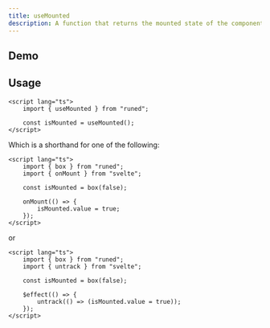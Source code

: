 ```yaml
---
title: useMounted
description: A function that returns the mounted state of the component it's called in.
---
```


<script>
import { UseMountedDemo } from '$lib/components/demos';
</script>

## Demo

<UseMountedDemo />

## Usage

```svelte
<script lang="ts">
	import { useMounted } from "runed";

	const isMounted = useMounted();
</script>
```

Which is a shorthand for one of the following:

```svelte
<script lang="ts">
	import { box } from "runed";
	import { onMount } from "svelte";

	const isMounted = box(false);

	onMount(() => {
		isMounted.value = true;
	});
</script>
```

or

```svelte
<script lang="ts">
	import { box } from "runed";
	import { untrack } from "svelte";

	const isMounted = box(false);

	$effect(() => {
		untrack(() => (isMounted.value = true));
	});
</script>
```
